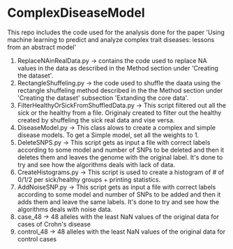 # ComplexDiseaseModel
This repo includes the code used for the analysis done for the paper 'Using machine learning to predict and analyze complex trait diseases: lessons from an abstract model'

1. ReplaceNAinRealData.py -> contains the code used to replace NA values in the data as described in the Method section under 'Creating the dataset'.
2. RectangleShuffeling.py -> the code used to shuffle the daata using the rectangle shuffeling method described in the the Method section under 
                             'Creating the dataset' subsection 'Extanding the core data'.
3. FilterHealthyOrSickFromShuffledData.py -> This script filtered out all the sick or the healthy from a file. Originaly created to filter out the 
                              healthy created by shuffeling the sick real data and vise versa.
4. DiseaseModel.py -> This class alows to create a complex and simple disease models. To get a Simple model, set all the weights to 1.
5. DeleteSNPS.py ->  This script gets as input a file with correct labels according to some model and number of SNPs to be deleted and then it 
                     deletes them and leaves the genome with the original label. It's done to try and see how the algorithms deals with lack of data.
6. CreateHistograms.py -> This script is used to create a histogram of # of 0/1/2 per sick/healthy groups + printing statistics.
7. AddNoiseSNP.py -> This script gets as input a file with correct labels according to some model and number of SNPs to be added and then it adds them and leave the same labels. It's done to try and see how the algorithms deals with noise data.
8. case_48 -> 48 alleles with the least NaN values of the original data for cases of Crohn's disease
9. control_48 -> 48 alleles with the least NaN values of the original data for control cases
